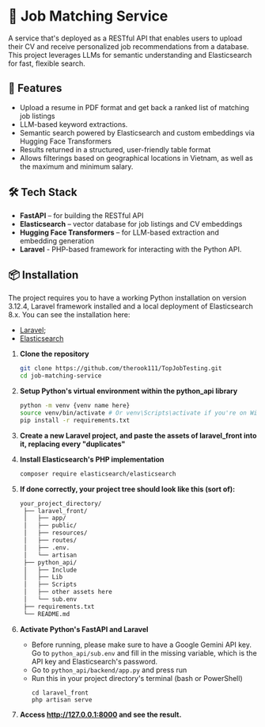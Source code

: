 # 🧠 Job Matching Service

A service that's deployed as a RESTful API that enables users to upload their CV and receive personalized job recommendations from a database. This project leverages LLMs for semantic understanding and Elasticsearch for fast, flexible search.

## 🚀 Features

- Upload a resume in PDF format and get back a ranked list of matching job listings
- LLM-based keyword extractions.
- Semantic search powered by Elasticsearch and custom embeddings via Hugging Face Transformers
- Results returned in a structured, user-friendly table format
- Allows filterings based on geographical locations in Vietnam, as well as the maximum and minimum salary.

## 🛠️ Tech Stack

- **FastAPI** – for building the RESTful API
- **Elasticsearch** – vector database for job listings and CV embeddings
- **Hugging Face Transformers** – for LLM-based extraction and embedding generation
- **Laravel** - PHP-based framework for interacting with the Python API.

## 📦 Installation
The project requires you to have a working Python installation on version 3.12.4, Laravel framework installed and a local deployment of Elasticsearch 8.x.
You can see the installation here: 
- [Laravel](https://laravel.com/docs/12.x/installation); 
- [Elasticsearch](https://docs.google.com/document/d/14OY33-r6B2cOvrUI7JpnKxih_iPCFfuv3lWSq9gIPJU/edit?usp=sharing)

1. **Clone the repository**
   ```bash
   git clone https://github.com/therook111/TopJobTesting.git
   cd job-matching-service
   ```
2. **Setup Python's virtual environment within the python_api library**
   ```bash
   python -m venv {venv name here}
   source venv/bin/activate # Or venv\Scripts\activate if you're on Windows!
   pip install -r requirements.txt
   ```
3. **Create a new Laravel project, and paste the assets of laravel_front into it, replacing every "duplicates"**
4. **Install Elasticsearch's PHP implementation**
   ```bash
   composer require elasticsearch/elasticsearch
   ```
5. **If done correctly, your project tree should look like this (sort of):**
   ```bash
   your_project_directory/
    ├── laravel_front/
    │   ├── app/
    │   ├── public/
    │   ├── resources/
    │   ├── routes/
    │   ├── .env.
    │   └── artisan
    ├── python_api/
    │   ├── Include
    │   ├── Lib
    │   ├── Scripts
    │   ├── other assets here
    │   └── sub.env
    ├── requirements.txt
    └── README.md
   ```
6. **Activate Python's FastAPI and Laravel**
   - Before running, please make sure to have a Google Gemini API key. Go to `python_api/sub.env` and fill in the missing variable, which is the API key and Elasticsearch's password.
   - Go to `python_api/backend/app.py` and press run
   - Run this in your project directory's terminal (bash or PowerShell)
     ```
     cd laravel_front
     php artisan serve
     ```
     
8. **Access http://127.0.0.1:8000 and see the result.**
   

